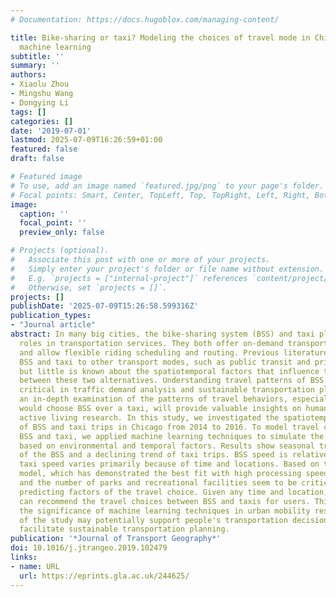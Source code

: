 ```yaml
---
# Documentation: https://docs.hugoblox.com/managing-content/

title: Bike-sharing or taxi? Modeling the choices of travel mode in Chicago using
  machine learning
subtitle: ''
summary: ''
authors:
- Xiaolu Zhou
- Mingshu Wang
- Dongying Li
tags: []
categories: []
date: '2019-07-01'
lastmod: 2025-07-09T16:26:59+01:00
featured: false
draft: false

# Featured image
# To use, add an image named `featured.jpg/png` to your page's folder.
# Focal points: Smart, Center, TopLeft, Top, TopRight, Left, Right, BottomLeft, Bottom, BottomRight.
image:
  caption: ''
  focal_point: ''
  preview_only: false

# Projects (optional).
#   Associate this post with one or more of your projects.
#   Simply enter your project's folder or file name without extension.
#   E.g. `projects = ["internal-project"]` references `content/project/deep-learning/index.md`.
#   Otherwise, set `projects = []`.
projects: []
publishDate: '2025-07-09T15:26:58.599316Z'
publication_types:
- "Journal article"
abstract: In many big cities, the bike-sharing system (BSS) and taxi play critical
  roles in transportation services. They both offer on-demand transportation options
  and allow flexible riding scheduling and routing. Previous literature has compared
  BSS and taxi to other transport modes, such as public transit and private automobile,
  but little is known about the spatiotemporal factors that influence travel choices
  between these two alternatives. Understanding travel patterns of BSS and taxi is
  critical in traffic demand analysis and sustainable transportation planning. Also,
  an in-depth examination of the patterns of travel behaviors, especially when one
  would choose BSS over a taxi, will provide valuable insights on human mobility and
  active living research. In this study, we investigated the spatiotemporal patterns
  of BSS and taxi trips in Chicago from 2014 to 2016. To model travel choices between
  BSS and taxi, we applied machine learning techniques to simulate the means of transport
  based on environmental and temporal factors. Results show seasonal trip variations
  of the BSS and a declining trend of taxi trips. BSS speed is relatively stable while
  taxi speed varies primarily because of time and locations. Based on the random forest
  model, which has demonstrated the best fit with high processing speed, travel distance
  and the number of parks and recreational facilities seem to be critical spatial
  predicting factors of the travel choice. Given any time and location, the model
  can recommend the travel choices between BSS and taxis for users. This study shows
  the significance of machine learning techniques in urban mobility research. Results
  of the study may potentially support people's transportation decision-making and
  facilitate sustainable transportation planning.
publication: '*Journal of Transport Geography*'
doi: 10.1016/j.jtrangeo.2019.102479
links:
- name: URL
  url: https://eprints.gla.ac.uk/244625/
---
```

